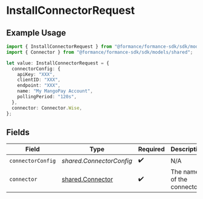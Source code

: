 # InstallConnectorRequest

## Example Usage

```typescript
import { InstallConnectorRequest } from "@formance/formance-sdk/sdk/models/operations";
import { Connector } from "@formance/formance-sdk/sdk/models/shared";

let value: InstallConnectorRequest = {
  connectorConfig: {
    apiKey: "XXX",
    clientID: "XXX",
    endpoint: "XXX",
    name: "My MangoPay Account",
    pollingPeriod: "120s",
  },
  connector: Connector.Wise,
};
```

## Fields

| Field                                                       | Type                                                        | Required                                                    | Description                                                 |
| ----------------------------------------------------------- | ----------------------------------------------------------- | ----------------------------------------------------------- | ----------------------------------------------------------- |
| `connectorConfig`                                           | *shared.ConnectorConfig*                                    | :heavy_check_mark:                                          | N/A                                                         |
| `connector`                                                 | [shared.Connector](../../../sdk/models/shared/connector.md) | :heavy_check_mark:                                          | The name of the connector.                                  |
